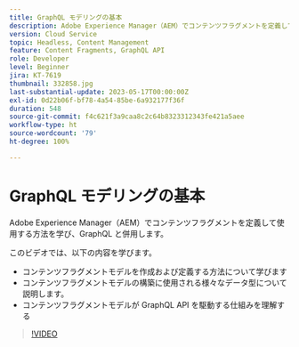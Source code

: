 ```yaml
---
title: GraphQL モデリングの基本
description: Adobe Experience Manager（AEM）でコンテンツフラグメントを定義して使用する方法を学び、GraphQL と併用します。
version: Cloud Service
topic: Headless, Content Management
feature: Content Fragments, GraphQL API
role: Developer
level: Beginner
jira: KT-7619
thumbnail: 332858.jpg
last-substantial-update: 2023-05-17T00:00:00Z
exl-id: 0d22b06f-bf78-4a54-85be-6a932177f36f
duration: 548
source-git-commit: f4c621f3a9caa8c2c64b8323312343fe421a5aee
workflow-type: ht
source-wordcount: '79'
ht-degree: 100%

---
```


# GraphQL モデリングの基本

Adobe Experience Manager（AEM）でコンテンツフラグメントを定義して使用する方法を学び、GraphQL と併用します。

このビデオでは、以下の内容を学びます。

+ コンテンツフラグメントモデルを作成および定義する方法について学びます
+ コンテンツフラグメントモデルの構築に使用される様々なデータ型について説明します。
+ コンテンツフラグメントモデルが GraphQL API を駆動する仕組みを理解する

>[!VIDEO](https://video.tv.adobe.com/v/332858?quality=12&learn=on)
